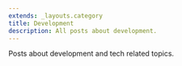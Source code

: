 ```yaml
---
extends: _layouts.category
title: Development
description: All posts about development.
---
```


Posts about development and tech related topics.
